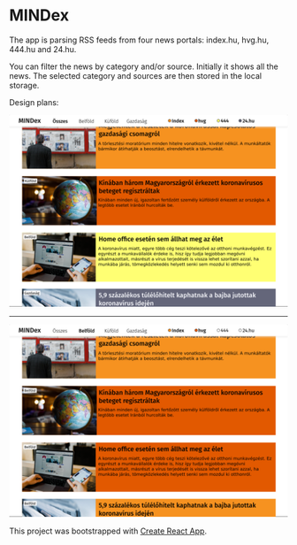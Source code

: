 MINDex
======

The app is parsing RSS feeds from four news portals: index.hu, hvg.hu, 444.hu and 24.hu. 

You can filter the news by category and/or source. Initially it shows all the news. The selected category and sources are then stored in the local storage.

Design plans:

![screenshot without filter][screenshot_without_filter]
***
![screenshot with filter][screenshot_with_filter]

[screenshot_without_filter]: public/layout_demo/layout_all.png
[screenshot_with_filter]: public/layout_demo/layout_filtered.png

This project was bootstrapped with [Create React App](https://github.com/facebook/create-react-app).